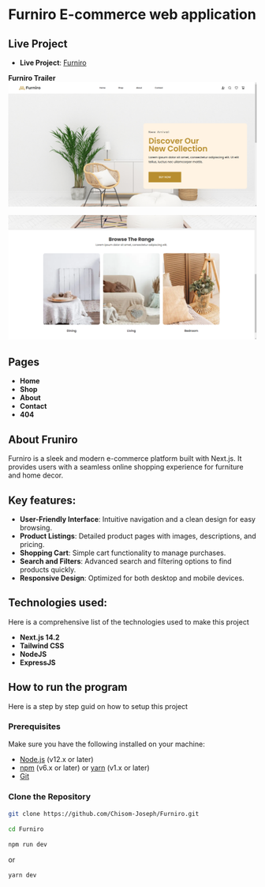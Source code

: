 # Furniro E-commerce web application

## Live Project

- **Live Project**: [Furniro](http://chisomnjoku.com.ng/)

**Furniro Trailer**
![Preview Image 1](https://github.com/Chisom-Joseph/Furniro/blob/main/public/preview/1.png?raw=true)

![Preview Image 2](https://github.com/Chisom-Joseph/Furniro/blob/main/public/preview/2.png?raw=true)

## Pages

- **Home**
- **Shop**
- **About**
- **Contact**
- **404**

## About Fruniro

Furniro is a sleek and modern e-commerce platform built with Next.js. It provides users with a seamless online shopping experience for furniture and home decor.

## Key features:

- **User-Friendly Interface**: Intuitive navigation and a clean design for easy browsing.
- **Product Listings**: Detailed product pages with images, descriptions, and pricing.
- **Shopping Cart**: Simple cart functionality to manage purchases.
- **Search and Filters**: Advanced search and filtering options to find products quickly.
- **Responsive Design**: Optimized for both desktop and mobile devices.

## Technologies used:

Here is a comprehensive list of the technologies used to make this project

- **Next.js 14.2**
- **Tailwind CSS**
- **NodeJS**
- **ExpressJS**

## How to run the program

Here is a step by step guid on how to setup this project

### Prerequisites

Make sure you have the following installed on your machine:

- [Node.js](https://nodejs.org/) (v12.x or later)
- [npm](https://www.npmjs.com/) (v6.x or later) or [yarn](https://yarnpkg.com/) (v1.x or later)
- [Git](https://git-scm.com/)

### Clone the Repository

```bash
git clone https://github.com/Chisom-Joseph/Furniro.git
```

```bash
cd Furniro
```

```bash
npm run dev
```

or

```bash
yarn dev
```

